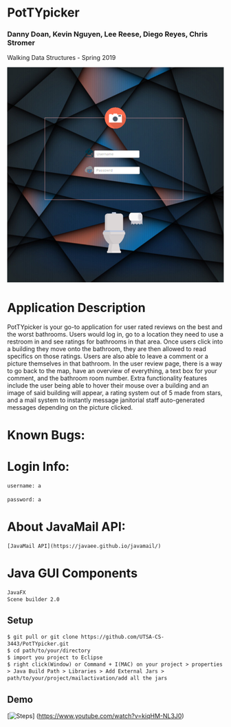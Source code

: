 # PotTYpicker

### Danny Doan, Kevin Nguyen, Lee Reese, Diego Reyes, Chris Stromer
Walking Data Structures - Spring 2019

![alt text](https://github.com/UTSA-CS-3443/PotTYpicker/blob/master/image/Login_Controller.png)

# Application Description 
PotTYpicker is your go-to application for user rated reviews on the best and the worst bathrooms. Users would log in, go to a location they need to use a restroom in and see ratings for bathrooms in that area. Once users click into a building they move onto the bathroom, they are then allowed to read specifics on those ratings. Users are also able to leave a comment or a picture themselves in that bathroom. In the user review page, there is a way to go back to the map, have an overview of everything, a text box for your comment, and the bathroom room number. Extra functionality features include the user being able to hover their mouse over a building and an image of said building will appear, a rating system out of 5 made from stars, and a mail system to instantly message janitorial staff auto-generated messages depending on the picture clicked. 

# Known Bugs:

# Login Info:

	username: a
	
	password: a
	
# About JavaMail API:
	[JavaMail API](https://javaee.github.io/javamail/)
# Java GUI Components
	JavaFX
	Scene builder 2.0
## Setup
```
$ git pull or git clone https://github.com/UTSA-CS-3443/PotTYpicker.git
$ cd path/to/your/directory
$ import you project to Eclipse
$ right click(Window) or Command + I(MAC) on your project > properties > Java Build Path > Libraries > Add External Jars > path/to/your/project/mailactivation/add all the jars  

```    
## Demo

[![Steps](https://j.gifs.com/L7JA0D.gi)]
(https://www.youtube.com/watch?v=kiqHM-NL3J0)	
